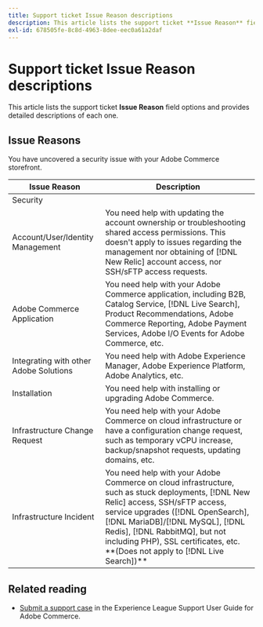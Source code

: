 ```yaml
---
title: Support ticket Issue Reason descriptions
description: This article lists the support ticket **Issue Reason** field options and provides detailed descriptions of each one.
exl-id: 678505fe-8c8d-4963-8dee-eec0a61a2daf
---
```

# Support ticket Issue Reason descriptions

This article lists the support ticket **Issue Reason** field options and provides detailed descriptions of each one.

## Issue Reasons

<table class="tg">
<thead>
  <tr>
    <th><span style="font-weight:bold;font-style:normal">Issue Reason</span></th>
    <th><span style="font-weight:700;font-style:normal">Description</span></th>
  </tr>
</thead>
<tbody>
  <tr>
    <td>Security</td>
    You have uncovered a security issue with your Adobe Commerce storefront.</td>
  </tr>
  <tr>
    <td>Account/User/Identity Management</td>
    <td>You need help with updating the account ownership or troubleshooting shared access permissions. This doesn't apply to issues regarding the management nor obtaining of [!DNL New Relic] account access, nor SSH/sFTP access requests.</td>
  </tr>
  <tr>
    <td>Adobe Commerce Application</td>
    <td>You need help with your Adobe Commerce application, including B2B, Catalog Service, [!DNL Live Search], Product Recommendations, Adobe Commerce Reporting, Adobe Payment Services, Adobe I/O Events for Adobe Commerce, etc.</td>
  </tr>
  <tr>
    <td>Integrating with other Adobe Solutions</td>
    <td>You need help with Adobe Experience Manager, Adobe Experience Platform, Adobe Analytics, etc.</td>
  </tr>
  <tr>
    <td>Installation</td>
    <td>You need help with installing or upgrading Adobe Commerce.</td>
  </tr>
  <tr>
    <td>Infrastructure Change Request</td>
    <td>You need help with your Adobe Commerce on cloud infrastructure or have a configuration change request, such as temporary vCPU increase, backup/snapshot requests, updating domains, etc.</td>
  </tr>
  <tr>
    <td>Infrastructure Incident</td>
    <td>You need help with your Adobe Commerce on cloud infrastructure, such as stuck deployments, [!DNL New Relic] access, SSH/sFTP access, service upgrades ([!DNL OpenSearch], [!DNL MariaDB]/[!DNL MySQL], [!DNL Redis], [!DNL RabbitMQ], but not including PHP), SSL certificates, etc. **(Does not apply to [!DNL Live Search])**</td>
  </tr>  
</tbody>
</table>

## Related reading

* [Submit a support case](https://experienceleague.adobe.com/en/docs/commerce-knowledge-base/kb/help-center-guide/magento-help-center-user-guide#support-case) in the Experience League Support User Guide for Adobe Commerce.
